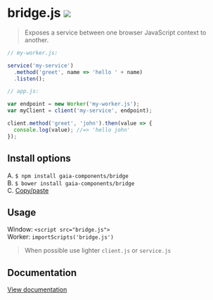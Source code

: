 # bridge.js [![](https://travis-ci.org/gaia-components/bridge.svg)](https://travis-ci.org/gaia-components/bridge)

> Exposes a service between one browser JavaScript context to another.


```js
// my-worker.js:

service('my-service')
  .method('greet', name => 'hello ' + name)
  .listen();
```
```js
// app.js:

var endpoint = new Worker('my-worker.js');
var myClient = client('my-service', endpoint);

client.method('greet', 'john').then(value => {
  console.log(value); //=> 'hello john'
});
```

## Install options

A. `$ npm install gaia-components/bridge`<br/>
B. `$ bower install gaia-components/bridge`<br/>
C. [Copy/paste](https://raw.githubusercontent.com/gaia-components/bridge/master/bridge.js)

## Usage

Window: `<script src="bridge.js">`<br/>
Worker: `importScripts('bridge.js')`

> When possible use lighter `client.js` or `service.js`

<h2 class="jsdoc-hidden">Documentation</h2>
<a class="jsdoc-hidden" href="https://gaia-components.github.io/bridge/docs/out/index.html">View documentation</a>


